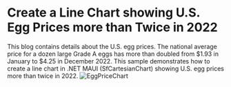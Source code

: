 # Create a Line Chart showing U.S. Egg Prices more than Twice in 2022
This blog contains details about the U.S. egg prices. The national average price for a dozen large Grade A eggs has more than doubled from $1.93 in January to $4.25 in December 2022. This sample demonstrates how to create a line chart in .NET MAUI (SfCartesianChart) showing U.S. egg prices more than twice in 2022.
![EggPriceChart](<img width="468" alt="Picture3" src="https://user-images.githubusercontent.com/105482474/236854878-def451cf-6646-4a1f-8530-ac106b73df4e.png">)


